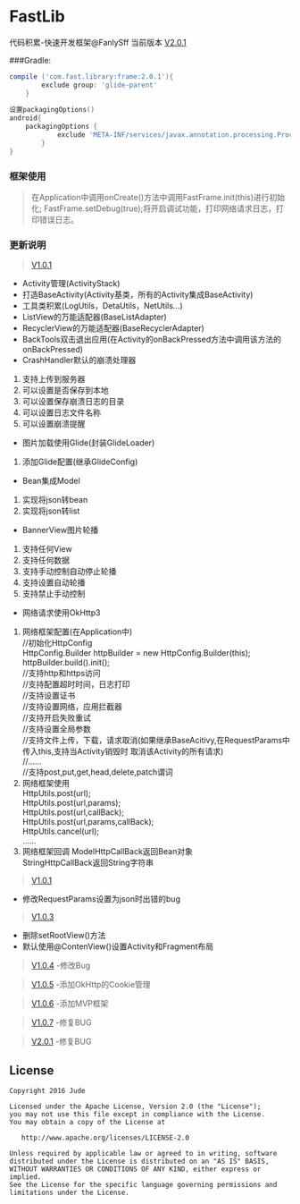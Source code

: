 # FastLib

代码积累-快速开发框架@FanlySff
当前版本  [V2.0.1](https://github.com/FanlySff/FastLib)

###Gradle:

```groovy
compile ('com.fast.library:frame:2.0.1'){
        exclude group: 'glide-parent'
    }
    
设置packagingOptions()
android{
    packagingOptions {
            exclude 'META-INF/services/javax.annotation.processing.Processor'
        }
}
```

### 框架使用

> 在Application中调用onCreate()方法中调用FastFrame.init(this)进行初始化;
> FastFrame.setDebug(true);将开启调试功能，打印网络请求日志，打印错误日志。


### 更新说明
>[V1.0.1](https://github.com/FanlySff/FastLib) 
- Activity管理(ActivityStack) 
- 打造BaseActivity(Activity基类，所有的Activity集成BaseActivity) 
- 工具类积累(LogUtils，DetaUtils，NetUtils...) 
- ListView的万能适配器(BaseListAdapter) 
- RecyclerView的万能适配器(BaseRecyclerAdapter) 
- BackTools双击退出应用(在Activity的onBackPressed方法中调用该方法的onBackPressed) 
- CrashHandler默认的崩溃处理器
 1. 支持上传到服务器
 2. 可以设置是否保存到本地
 3. 可以设置保存崩溃日志的目录
 4. 可以设置日志文件名称
 5. 可以设置崩溃提醒 
- 图片加载使用Glide(封装GlideLoader) 
 1. 添加Glide配置(继承GlideConfig) 
- Bean集成Model
 1. 实现将json转bean
 2. 实现将json转list
- BannerView图片轮播
 1. 支持任何View
 2. 支持任何数据
 3. 支持手动控制自动停止轮播
 4. 支持设置自动轮播
 5. 支持禁止手动控制 
- 网络请求使用OkHttp3    
 1. 网络框架配置(在Application中)      
 //初始化HttpConfig       
 HttpConfig.Builder httpBuilder = new HttpConfig.Builder(this);       
 httpBuilder.build().init();       
 //支持http和https访问      
 //支持配置超时时间，日志打印       
 //支持设置证书       
 //支持设置网络，应用拦截器       
 //支持开启失败重试       
 //支持设置全局参数       
 //支持文件上传，下载，请求取消(如果继承BaseAcitivy,在RequestParams中传入this,支持当Activity销毁时 取消该Activity的所有请求)       
 //......       
 //支持post,put,get,head,delete,patch谓词    
 2. 网络框架使用       
HttpUtils.post(url);       
HttpUtils.post(url,params);       
HttpUtils.post(url,callBack);       
HttpUtils.post(url,params,callBack);       
HttpUtils.cancel(url);       
......    
 3. 网络框架回调
ModelHttpCallBack返回Bean对象       
StringHttpCallBack返回String字符串

>[V1.0.1](https://github.com/FanlySff/FastLib)
- 修改RequestParams设置为json时出错的bug

>[V1.0.3](https://github.com/FanlySff/FastLib)
- 删除setRootView()方法
- 默认使用@ContenView()设置Activity和Fragment布局

>[V1.0.4](https://github.com/FanlySff/FastLib)
-修改Bug

>[V1.0.5](https://github.com/FanlySff/FastLib)
-添加OkHttp的Cookie管理

>[V1.0.6](https://github.com/FanlySff/FastLib)
-添加MVP框架

>[V1.0.7](https://github.com/FanlySff/FastLib)
-修复BUG

>[V2.0.1](https://github.com/FanlySff/FastLib)
-修复BUG

License
-------

    Copyright 2016 Jude

    Licensed under the Apache License, Version 2.0 (the "License");
    you may not use this file except in compliance with the License.
    You may obtain a copy of the License at

       http://www.apache.org/licenses/LICENSE-2.0

    Unless required by applicable law or agreed to in writing, software
    distributed under the License is distributed on an "AS IS" BASIS,
    WITHOUT WARRANTIES OR CONDITIONS OF ANY KIND, either express or implied.
    See the License for the specific language governing permissions and
    limitations under the License.
